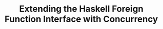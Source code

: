 ---
title: Extending the Haskell Foreign Function Interface with Concurrency
paper-url: http://community.haskell.org/~simonmar/papers/conc-ffi.pdf
authors:
- Simon Marlow
- Simon Peyton Jones
- Wolfgang Thaller
type: paper
tags:
- concurrency
- FFI
doHaskell-type: research paper
dohaskell-year: 2004
---